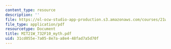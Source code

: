 ```yaml
---
content_type: resource
description: ''
file: https://ol-ocw-studio-app-production.s3.amazonaws.com/courses/21w-732-science-writing-and-new-media-fall-2010/31cd055e7a058e7aa8e448fad7a5d70f_MIT21W_732F10_myth.pdf
file_type: application/pdf
resourcetype: Document
title: MIT21W_732F10_myth.pdf
uid: 31cd055e-7a05-8e7a-a8e4-48fad7a5d70f
---
```

